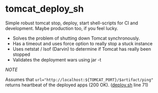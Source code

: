 tomcat_deploy_sh
================

Simple robust tomcat stop, deploy, start shell-scripts for CI and development. Maybe production too, if you feel lucky.

* Solves the problem of shutting down Tomcat synchronously. 
* Has a timeout and uses force option to really stop a stuck instance
* Uses netstat / lsof (Darvin) to determine if Tomcat has really been stopped
* Validates the deployment wars using jar -t

*NOTE*

Assumes that `url="http://localhost:${TOMCAT_PORT}/$artifact/ping"` returns heartbeat of the deployed apps (200 OK). ([deploy.sh](deploy.sh) line 71)
